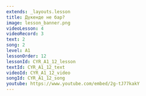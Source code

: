 ```yaml
---
extends: _layouts.lesson
title: Дүкенде не бар?
image: lesson_banner.png
videoLesson: 4
videoRecord: 3
text: 2
song: 2
level: A1
lessonOrder: 12
lessonId: CYR_A1_12_lesson
textId: CYR_A1_12_text
videoId: CYR_A1_12_video
songId: CYR_A1_12_song
youtube: https://www.youtube.com/embed/2g-tJ77kakY
---
```

